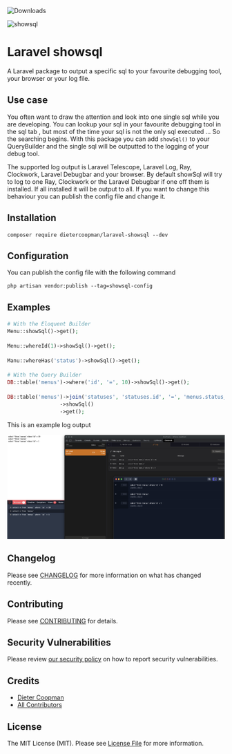 ![Downloads](https://img.shields.io/packagist/dt/dietercoopman/laravel-showsql.svg?style=flat-square)


![showsql](https://banners.beyondco.de/Laravel%20showsql.png?theme=light&packageManager=composer+require&packageName=dietercoopman%2Flaravel-showsql&pattern=architect&style=style_1&description=giving+attention+to+that+one+sql&md=1&showWatermark=1&fontSize=100px&images=https%3A%2F%2Flaravel.com%2Fimg%2Flogomark.min.svg)

# Laravel showsql

A Laravel package to output a specific sql to your favourite debugging tool, your browser or your log file.

## Use case

You often want to draw the attention and look into one single sql while you are developing.  You can lookup your sql in your favourite debugging
tool in the sql tab , but most of the time your sql is not the only sql executed ... So the searching begins.  With this package you can
add `showSql()` to your QueryBuilder and the single sql will be outputted to the logging of your debug tool.

The supported log output is Laravel Telescope, Laravel Log, Ray, Clockwork, Laravel Debugbar and your browser.  By default showSql will try to
log to one Ray, Clockwork or the Laravel Debugbar if one off them is installed.  If all installed it will be output to all.
If you want to change this behaviour you can publish the config file and change it.

## Installation 

```shell
composer require dietercoopman/laravel-showsql --dev
```

## Configuration

You can publish the config file with the following command

```shell
php artisan vendor:publish --tag=showsql-config 
```

## Examples 

```php 
# With the Eloquent Builder
Menu::showSql()->get();

Menu::whereId(1)->showSql()->get();

Manu::whereHas('status')->showSql()->get();

# With the Query Builder
DB::table('menus')->where('id', '=', 10)->showSql()->get();

DB::table('menus')->join('statuses', 'statuses.id', '=', 'menus.status_id')
                 ->showSql()
                 ->get();

```

This is an example log output

![showsql example](example.png)

## Changelog

Please see [CHANGELOG](CHANGELOG.md) for more information on what has changed recently.

## Contributing

Please see [CONTRIBUTING](.github/CONTRIBUTING.md) for details.

## Security Vulnerabilities

Please review [our security policy](../../security/policy) on how to report security vulnerabilities.

## Credits

- [Dieter Coopman](https://github.com/dietercoopman)
- [All Contributors](../../contributors)

## License

The MIT License (MIT). Please see [License File](LICENSE.md) for more information.
